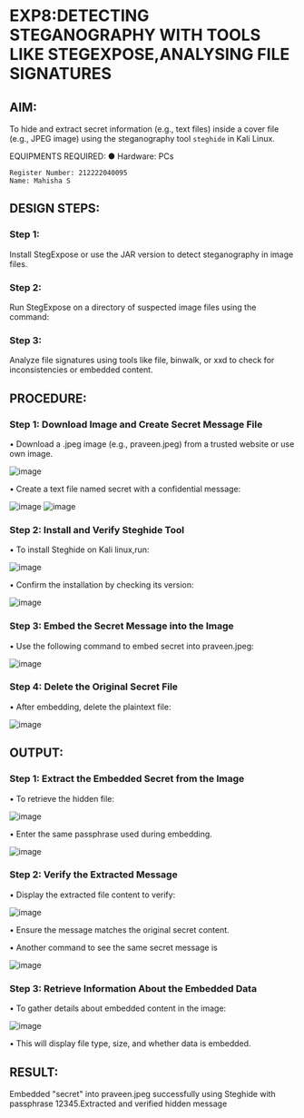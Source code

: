 # EXP8:DETECTING STEGANOGRAPHY WITH TOOLS  LIKE STEGEXPOSE,ANALYSING FILE SIGNATURES

## AIM:
To hide and extract secret information (e.g., text files) inside a cover file (e.g., JPEG image) using the steganography tool `steghide` in Kali Linux.

EQUIPMENTS REQUIRED:
●	Hardware: PCs

```
Register Number: 212222040095
Name: Mahisha S
```

## DESIGN STEPS:
### Step 1:
Install StegExpose or use the JAR version to detect steganography in image files.

### Step 2:
Run StegExpose on a directory of suspected image files using the command:

### Step 3:
Analyze file signatures using tools like file, binwalk, or xxd to check for inconsistencies or embedded content.

## PROCEDURE:
### Step 1: Download Image and Create Secret Message File
  •	Download a .jpeg image (e.g., praveen.jpeg) from a trusted website or use own image.
  
  ![image](https://github.com/user-attachments/assets/4450ad9a-6810-4393-884d-fdcaf074d740)
  
  •	Create a text file named secret with a confidential message:
  
  ![image](https://github.com/user-attachments/assets/50b131bf-9090-4b58-9d9d-9d0482562578)
  ![image](https://github.com/user-attachments/assets/a352aa29-11e7-4071-9798-d9e44a53b1d1)


### Step 2: Install and Verify Steghide Tool
  •	To install Steghide on Kali linux,run:
  
  ![image](https://github.com/user-attachments/assets/a5d4bd21-52af-4713-b9fb-0a92efae25b0)
  
  •	Confirm the installation by checking its version:
  
  ![image](https://github.com/user-attachments/assets/b4f90361-9f9f-49b6-b8b4-865c8f3c8703)

 
### Step 3: Embed the Secret Message into the Image
  •	Use the following command to embed secret into praveen.jpeg:
  
  ![image](https://github.com/user-attachments/assets/7d545e46-2984-43e9-a3a6-7ee77e94c226)


### Step 4: Delete the Original Secret File
  •	After embedding, delete the plaintext file:
  
  ![image](https://github.com/user-attachments/assets/3fdd3aa0-37c2-42c2-8440-3e23c9b9814c)

## OUTPUT:
### Step 1: Extract the Embedded Secret from the Image
  •	To retrieve the hidden file:
  
  ![image](https://github.com/user-attachments/assets/71100795-e4a7-491b-a005-80eb3c1cf1bd)

  •	Enter the same passphrase used during embedding.
  
  ![image](https://github.com/user-attachments/assets/55a3d6cb-6606-40dc-ae53-2a385ecd63da)


### Step 2: Verify the Extracted Message

  •	Display the extracted file content to verify:
  
  ![image](https://github.com/user-attachments/assets/6fab15a7-706b-4c44-8d30-8418d57634b4)
  
  •	Ensure the message matches the original secret content.
  
  •	Another command to see the same secret message is
  
  ![image](https://github.com/user-attachments/assets/5e478ee7-baae-4b20-b2c3-8ed1b41f3d69)

 
### Step 3: Retrieve Information About the Embedded Data
  •	To gather details about embedded content in the image:
  
  ![image](https://github.com/user-attachments/assets/2a559d4f-e5e2-4567-9573-aa1e6ce873af)
  
   
  •	This will display file type, size, and whether data is embedded.

 
## RESULT:
Embedded "secret" into praveen.jpeg successfully using Steghide with passphrase 12345.Extracted and verified hidden message

